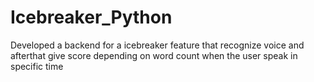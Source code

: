 # Icebreaker_Python
Developed a backend for a icebreaker feature that recognize voice and afterthat give score depending on word count when the user speak in specific time 

